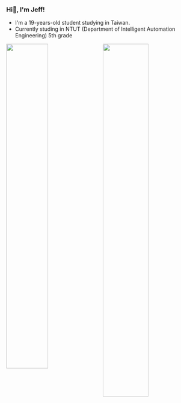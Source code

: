 ### Hi👋, I'm Jeff!
<!--### Welcome! You are my ![Visitor Count](https://profile-counter.glitch.me/jefflai0412/count.svg) visitor<br>-->

- I'm a 19-years-old student studying in Taiwan.
- Currently studing in NTUT (Department of Intelligent Automation Engineering) 5th grade
<!-- These stats will show GitHub activity -->
<img align="left" width="47%" src="https://github-readme-stats.vercel.app/api?username=jefflai0412&show_icons=true&theme=dark" />
<!--<img align="left" width="40%" src="https://github-readme-stats.vercel.app/api/top-langs/?username=jefflai0412&layout=compact" />-->
<img align="right" width="49%" src="https://streak-stats.demolab.com/?user=jefflai0412" />

